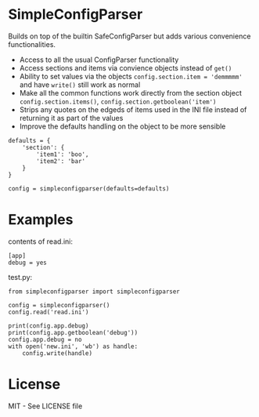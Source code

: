 SimpleConfigParser
==================

Builds on top of the builtin SafeConfigParser but adds various convenience functionalities.

* Access to all the usual ConfigParser functionality
* Access sections and items via convience objects instead of `get()`
* Ability to set values via the objects `config.section.item = 'demmmmm'` and have `write()` still work as normal
* Make all the common functions work directly from the section object `config.section.items()`, `config.section.getboolean('item')`
* Strips any quotes on the edgeds of items used in the INI file instead of returning it as part of the values
* Improve the defaults handling on the object to be more sensible

```
defaults = {
    'section': {
        'item1': 'boo',
        'item2': 'bar'
    }
}

config = simpleconfigparser(defaults=defaults)
```


Examples
========
contents of read.ini:
```
[app]
debug = yes
````

test.py:
```
from simpleconfigparser import simpleconfigparser

config = simpleconfigparser()
config.read('read.ini')

print(config.app.debug)
print(config.app.getboolean('debug'))
config.app.debug = no
with open('new.ini', 'wb') as handle:
    config.write(handle)
```

License
=======
MIT - See LICENSE file